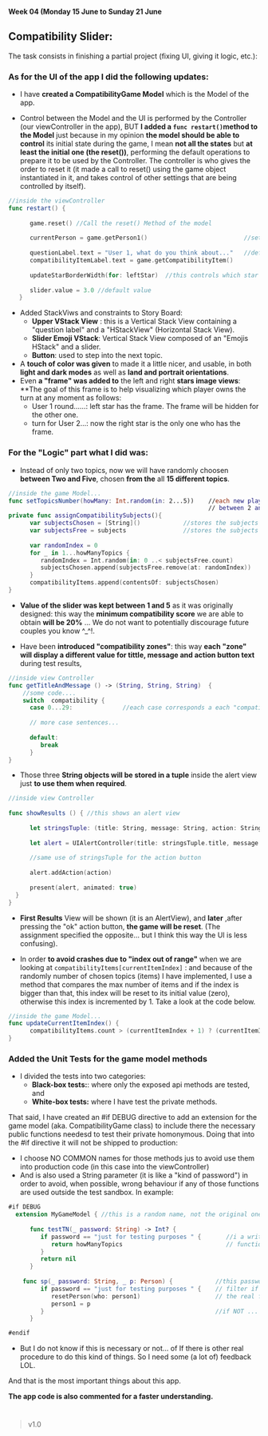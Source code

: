 **Week 04 (Monday 15 June to Sunday 21 June**  

## Compatibility Slider: 

The task consists in finishing a partial project (fixing UI, giving it logic, etc.):  

### As for the **UI** of the app I did the following updates:
- I have **created a CompatibilityGame Model** which is the Model of the app.  

- Control between the Model and the UI is performed by the Controller (our viewController in the app), BUT **I added a `func restart()`method to the Model** just because in my opinion **the model should be able to control** its initial state during the game, I mean **not all the states** but **at least the initial one (the reset())**, performing the default operations to prepare it to be used by the Controller. The controller is who gives the order to reset it (it made a call to reset() using the game object instantiated in it, and takes control of other settings that are being controlled by itself).
```Swift
//inside the viewController
func restart() {
      
      game.reset() //Call the reset() Method of the model
   
      currentPerson = game.getPerson1()                           //sets currentPerson to person1
      
      questionLabel.text = "User 1, what do you think about..."   //default message
      compatibilityItemLabel.text = game.getCompatibilityItem()
      
      updateStarBorderWidth(for: leftStar)  //this controls which star is taking the "frame" (left start means user 1)
      
      slider.value = 3.0 //default value
   }

```

- Added StackViws and constraints to Story Board:
  - **Upper VStack View** : this is a Vertical Stack View containing a "question label" and a "HStackView" (Horizontal Stack View).
  - **Slider Emoji VStack**: Vertical Stack View composed of an "Emojis HStack" and a slider.
  - **Button**: used to step into the next topic.
 - A **touch of color was given** to made it a little nicer, and usable, in both **light and dark modes** as well as **land and portrait orientations**.
 - Even **a "frame" was added to** the left and right **stars image views**: **The goal of this frame is to help visualizing which player owns the turn at any moment as follows:
   - User 1 round......: left star has the frame. The frame will be hidden for the other one.
   - turn for User 2...: now the right star is the only one who has the frame. 

### For the **"Logic"** part what I did was:  
- Instead of only two topics, now we will have randomly choosen **between Two and Five**, chosen **from the** all **15 different topics**.
```Swift
//inside the game Model...
func setTopicsNumber(howMany: Int.random(in: 2...5))    //each new play we will have a random set of topics 
                                                        // between 2 and 5
private func assignCompatibilitySubjects(){
      var subjectsChosen = [String]()            //stores the subjects already selected
      var subjectsFree = subjects                //stores the subjects we still have to choose 
      
      var randomIndex = 0
      for _ in 1...howManyTopics {
         randomIndex = Int.random(in: 0 ..< subjectsFree.count)
         subjectsChosen.append(subjectsFree.remove(at: randomIndex))   //with remove(at:) we assure we will not have repeated topics
      }
      compatibilityItems.append(contentsOf: subjectsChosen)
}
```
- **Value of the slider was kept between 1 and 5** as it was originally designed: this way the **minimum compatibility score** we are able to obtain **will be 20%** ... We do not want to potentially discourage future couples you know ^_^!.


- Have been **introduced "compatibility zones"**: this way **each "zone" will display a different value for tittle, message and action button text** during test results, 

```Swift
//inside view Controller
func getTitleAndMessage () -> (String, String, String)  {
    //some code....
    switch  compatibility { 
      case 0...29:              //each case corresponds a each "compatibility zone"
      
      // more case sentences...
      
      default:
         break
      }
}
```

- Those three  **String objects will be stored in a tuple** inside the alert view just **to use them when required**.
```Swift
//inside view Controller
  
func showResults () { //this shows an alert view
   
      let stringsTuple: (title: String, message: String, action: String) = getTitleAndMessage()
      
      let alert = UIAlertController(title: stringsTuple.title, message: stringsTuple.message, preferredStyle: .alert)
     
      //same use of stringsTuple for the action button
      
      alert.addAction(action)
      
      present(alert, animated: true)
  }
}

```
- **First Results** View will be shown (it is an AlertView), and **later** ,after pressing the "ok" action button, **the game will be reset**. 
(The assignment specified the opposite... but I think this way the UI is less confusing).


- In order **to avoid crashes due to "index out of range"** when we are looking at `compatibilityItems[currentItemIndex]` : and because of the randomly number of chosen topics (items) I have implemented, I use a method that compares the max number of items and if the index is bigger than that, this index will be reset to its initial value (zero), otherwise this index is incremented by 1. Take a look at the code below.
```Swift 
//inside the game Model...
func updateCurrentItemIndex() {
      compatibilityItems.count > (currentItemIndex + 1) ? (currentItemIndex += 1) : resetCurrentItemIndex()
}
```  

### Added the Unit Tests for the game model methods

- I divided the tests into two categories:
  - **Black-box tests:**: where only the exposed api methods are tested, and  
  - **White-box tests:**  where I have test the private methods.

That said, I have created an #if DEBUG directive to add an extension for the game model (aka. CompatibilityGame class) to include there the necessary public functions needesd to test their private homonymous. Doing that into the #if directive it will not be shipped to production:
- I choose NO COMMON names for those methods jus to avoid use them into production code (in this case into the viewController)
- And is also used a String parameter (it is like a "kind of password") in order to avoid, when possible, wrong behaviour if any of those functions are used outside the test sandbox. In example:
```Swift
#if DEBUG
  extension MyGameModel { //this is a random name, not the original one
   
      func testTN(_ password: String) -> Int? {               
         if password == "just for testing purposes " {       //i a write the correct String then we perform the real
            return howManyTopics                             // functionality
         }
         return nil
      }
      
    func sp(_ password: String, _ p: Person) {            //this password: String parameter is used, later, as a 
         if password == "just for testing purposes " {    // filter if the specific String is given, we perform 
            resetPerson(who: person1)                     // the real functionality
            person1 = p
         }                                                //if NOT ... the method does nothing
      }

#endif

```
- But I do not know if this is necessary or not... of If there is other real procedure to do this kind of things. So I need some (a lot of) feedback LOL.  



And that is the most important things about this app. 

**The app code is also commented for a faster understanding.**  

#
#
#




>v1.0

  

